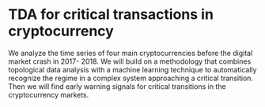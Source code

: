 # TDA for critical transactions in cryptocurrency

We analyze the time series of four main
cryptocurrencies before the digital market crash in 2017-
2018. We will build on a methodology that combines topological
data analysis with a machine learning technique to automatically
recognize the regime in a complex system approaching a critical
transition. Then we will find early warning signals for critical
transitions in the cryptocurrency markets.

